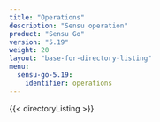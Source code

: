 ```yaml
---
title: "Operations"
description: "Sensu operation"
product: "Sensu Go"
version: "5.19"
weight: 20
layout: "base-for-directory-listing"
menu:
  sensu-go-5.19:
    identifier: operations
---
```


{{< directoryListing >}}
